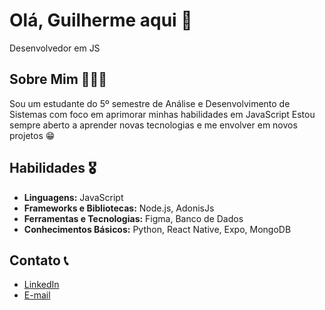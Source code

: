 # Olá, Guilherme aqui 👋
Desenvolvedor em JS

## Sobre Mim 👨🏽‍🦱
Sou um estudante do 5º semestre de Análise e Desenvolvimento de Sistemas com foco em aprimorar minhas habilidades em JavaScript
Estou sempre aberto a aprender novas tecnologias e me envolver em novos projetos 😁

## Habilidades 🎖️
- **Linguagens:** JavaScript 
- **Frameworks e Bibliotecas:** Node.js, AdonisJs
- **Ferramentas e Tecnologias:** Figma, Banco de Dados
- **Conhecimentos Básicos:** Python, React Native, Expo, MongoDB

## Contato 📞
- [LinkedIn](https://www.linkedin.com/in/guilhermecaetanolima)
- [E-mail](gcml1144@gmail.com)
